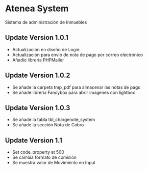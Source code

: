 # Atenea System
Sistema de administración de Inmuebles
## Update Version 1.0.1

* Actualización en diseño de Login
* Actualización para envió de nota de pago por correo electrónico
* Añadio libreria PHPMailer

## Update Version 1.0.2

* Se añade la carpeta tmp_pdf para almacenar las notas de pago
* Se añade libreria Fancybox para abrir imagenes con lightbox

## Update Version 1.0.3

* Se añade la tabla tbl_chargenote_system
* Se añade la sección Nota de Cobro

## Update Version 1.1

* Set code_property at 500
* Se cambia formato de comisión
* Se muestra valor de Movimiento en Input